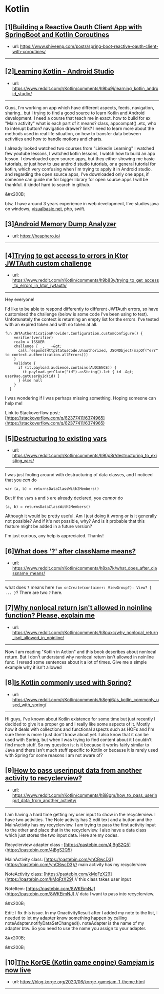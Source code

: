 # Kotlin
## [1][Building a Reactive Oauth Client App with SpringBoot and Kotlin Coroutines](https://www.reddit.com/r/Kotlin/comments/h96ypw/building_a_reactive_oauth_client_app_with/)
- url: https://www.shiveenp.com/posts/spring-boot-reactive-oauth-client-with-coroutines/
---

## [2][Learning Kotlin - Android Studio](https://www.reddit.com/r/Kotlin/comments/h9bu9j/learning_kotlin_android_studio/)
- url: https://www.reddit.com/r/Kotlin/comments/h9bu9j/learning_kotlin_android_studio/
---
Guys, I'm working on app which have different aspects, feeds, navigation, sharing.. but I trying to find a good source to learn Kotlin and Android development. I need a course that teach me in exact. how to build for ex "Main activity" what is each part of it means? class, appcompat()..etc, who to interupt button? navigation drawer? link? I need to learn more about the methods used in real life situation, on how to transfer data between activities and how to handle motions and charts.

I already looked watched two courses from "Linkedin Learning" I watched few youtube lessons, I watched kotlin lessons, I watch how to build an app lesson. I downloaded open source apps, but they either showing me basic tutorials, or just how to use android studio tutorials, or a general tutorial for kotlin, which very confusing when I'm trying to apply it in Android studio. and regarding the open source apps, I've downloaded only one apps, if someone can guide me for bigger library for open source apps I will be thankful. it kindof hard to search in github.

&amp;#x200B;

btw, I have around 3 years experience in web development, I've studies java on windows, [visualbasic.net](https://visualbasic.net), php, swift.
## [3][Android Memory Dump Analyzer](https://www.reddit.com/r/Kotlin/comments/h9bbph/android_memory_dump_analyzer/)
- url: https://heaphero.io/
---

## [4][Trying to get access to errors in Ktor JWTAuth custom challenge](https://www.reddit.com/r/Kotlin/comments/h9b83y/trying_to_get_access_to_errors_in_ktor_jwtauth/)
- url: https://www.reddit.com/r/Kotlin/comments/h9b83y/trying_to_get_access_to_errors_in_ktor_jwtauth/
---
Hey everyone!

I'd like to be able to respond differently to different JWTAuth errors, so have customised the challenge (below is some code I've been using to test). Unfortunately the context is returning an empty list for the errors. I've tested with an expired token and with no token at all.

```
fun JWTAuthenticationProvider.Configuration.customConfigure() {
    verifier(verifier)
    realm = ISSUER
    challenge { _, _ -&gt;
      call.respond(HttpStatusCode.Unauthorized, JSONObject(mapOf("err" to context.authentication.allErrors)))
    }
    validate { 
      if (it.payload.audience.contains(AUDIENCE)) {
        it.payload.getClaim("id").asString().let { id -&gt; userDao.getUserById(id) }
      } else null
    }
  }
```

I was wondering if I was perhaps missing something. Hoping someone can help me!

Link to Stackoverflow post: [https://stackoverflow.com/q/62377411/6374965](https://stackoverflow.com/q/62377411/6374965)
## [5][Destructuring to existing vars](https://www.reddit.com/r/Kotlin/comments/h90p8r/destructuring_to_existing_vars/)
- url: https://www.reddit.com/r/Kotlin/comments/h90p8r/destructuring_to_existing_vars/
---
I was just fooling around with destructuring of data classes, and I noticed that you _can_ do

    var (a, b) = returnsDataClassWith2Members()
 
But if the `var`s `a` and `b` are already declared, you _cannot_ do

    (a, b) = returnsDataClassWith2Members()

Although it would be pretty useful. Am I just doing it wrong or is it generally not possible? And if it's not possible, why? And is it probable that this feature might be added in a future version?

I'm just curious, any help is appreciated. Thanks!
## [6][What does '?' after className means?](https://www.reddit.com/r/Kotlin/comments/h8xa7k/what_does_after_classname_means/)
- url: https://www.reddit.com/r/Kotlin/comments/h8xa7k/what_does_after_classname_means/
---
what does `?` means here `fun onCreate(container: ViewGroup?): View? { ... }`? There are two `?` here.
## [7][Why nonlocal return isn't allowed in noinline function? Please, explain me](https://www.reddit.com/r/Kotlin/comments/h8puxc/why_nonlocal_return_isnt_allowed_in_noinline/)
- url: https://www.reddit.com/r/Kotlin/comments/h8puxc/why_nonlocal_return_isnt_allowed_in_noinline/
---
Now I am reading "Kotlin in Action" and this book describes about nonlocal return. But I don't understand why nonlocal return isn't allowed in noinline func. I reread some sentences about it a lot of times. Give me a simple example why it isn't allowed
## [8][Is Kotlin commonly used with Spring?](https://www.reddit.com/r/Kotlin/comments/h8egj6/is_kotlin_commonly_used_with_spring/)
- url: https://www.reddit.com/r/Kotlin/comments/h8egj6/is_kotlin_commonly_used_with_spring/
---
Hi guys, I've known about Kotlin existence for some time but just recently I decided to give it a proper go and I really like some aspects of it. Mostly how it deals with collections and functional aspects such as HOFs and I'm sure there is more I just don't know about yet. I also know that it can be used with Spring, but when I was trying to find content about it I couldn't find much stuff. So my question is: is it because it works fairly similar to Java and there isn't much stuff specific to Kotlin or because it is rarely used with Spring for some reasons I am not aware of?
## [9][How to pass userinput data from another activity to recyclerview?](https://www.reddit.com/r/Kotlin/comments/h8j8gm/how_to_pass_userinput_data_from_another_activity/)
- url: https://www.reddit.com/r/Kotlin/comments/h8j8gm/how_to_pass_userinput_data_from_another_activity/
---
I am having a hard time getting my user input to show in the recyclerview. I have two activities. The Note activity has 2 edit text and a button and the MainActivity has my recyclerview. I am trying to pass the first activity input to the other and place that in the recyclerview. I also have a data class which just stores the two input data. Here are my codes.

Recyclerview adapter class :  [https://pastebin.com/4jBgS2Q5](https://pastebin.com/4jBgS2Q5)

MainActivity class:  [https://pastebin.com/yhCBwcD3](https://pastebin.com/yhCBwcD3)// main activity has my recyclerview

NoteActivity class:  [https://pastebin.com/kMqFzX29](https://pastebin.com/kMqFzX29)   // this class takes user input

NoteItem:  [https://pastebin.com/8WKEimNJ](https://pastebin.com/8WKEimNJ)   // data I want to pass into recyclerview.

&amp;#x200B;

Edit: I fix this issue. In my OnactivityResult after I added  my note to the list,  I needed to let my adapter know something happen by calling noteAdapter.notifyDataSetChanged(). noteAdapter is the name of my adapter btw. So you need to use the name you assign to your adapter.

&amp;#x200B;

&amp;#x200B;
## [10][The KorGE (Kotlin game engine) Gamejam is now live](https://www.reddit.com/r/Kotlin/comments/h7ixxb/the_korge_kotlin_game_engine_gamejam_is_now_live/)
- url: https://blog.korge.org/2020/06/korge-gamejam-1-theme.html
---

